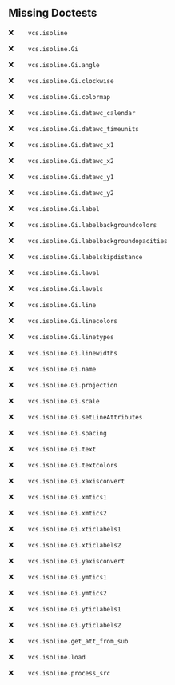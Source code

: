 Missing Doctests
----------------
:x:```    vcs.isoline```

:x:```    vcs.isoline.Gi```

:x:```    vcs.isoline.Gi.angle```

:x:```    vcs.isoline.Gi.clockwise```

:x:```    vcs.isoline.Gi.colormap```

:x:```    vcs.isoline.Gi.datawc_calendar```

:x:```    vcs.isoline.Gi.datawc_timeunits```

:x:```    vcs.isoline.Gi.datawc_x1```

:x:```    vcs.isoline.Gi.datawc_x2```

:x:```    vcs.isoline.Gi.datawc_y1```

:x:```    vcs.isoline.Gi.datawc_y2```

:x:```    vcs.isoline.Gi.label```

:x:```    vcs.isoline.Gi.labelbackgroundcolors```

:x:```    vcs.isoline.Gi.labelbackgroundopacities```

:x:```    vcs.isoline.Gi.labelskipdistance```

:x:```    vcs.isoline.Gi.level```

:x:```    vcs.isoline.Gi.levels```

:x:```    vcs.isoline.Gi.line```

:x:```    vcs.isoline.Gi.linecolors```

:x:```    vcs.isoline.Gi.linetypes```

:x:```    vcs.isoline.Gi.linewidths```

:x:```    vcs.isoline.Gi.name```

:x:```    vcs.isoline.Gi.projection```

:x:```    vcs.isoline.Gi.scale```

:x:```    vcs.isoline.Gi.setLineAttributes```

:x:```    vcs.isoline.Gi.spacing```

:x:```    vcs.isoline.Gi.text```

:x:```    vcs.isoline.Gi.textcolors```

:x:```    vcs.isoline.Gi.xaxisconvert```

:x:```    vcs.isoline.Gi.xmtics1```

:x:```    vcs.isoline.Gi.xmtics2```

:x:```    vcs.isoline.Gi.xticlabels1```

:x:```    vcs.isoline.Gi.xticlabels2```

:x:```    vcs.isoline.Gi.yaxisconvert```

:x:```    vcs.isoline.Gi.ymtics1```

:x:```    vcs.isoline.Gi.ymtics2```

:x:```    vcs.isoline.Gi.yticlabels1```

:x:```    vcs.isoline.Gi.yticlabels2```

:x:```    vcs.isoline.get_att_from_sub```

:x:```    vcs.isoline.load```

:x:```    vcs.isoline.process_src```

